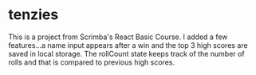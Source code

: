 # tenzies

This is a project from Scrimba's React Basic Course. I added a few features...a name input appears after a win and the top 3 high scores are saved in local storage. The rollCount state keeps track of the number of rolls and that is compared to previous high scores. 
